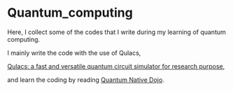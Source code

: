 # Quantum_computing
Here, I collect some of the codes that I write during my learning of quantum computing.

I mainly write the code with the use of Qulacs,

[Qulacs: a fast and versatile quantum circuit simulator for research purpose](https://arxiv.org/abs/2011.13524),

and learn the coding by reading [Quantum Native Dojo](https://dojo.qulacs.org/ja/latest/index.html).
